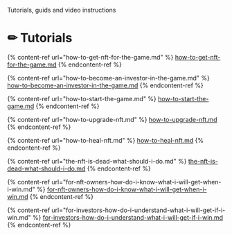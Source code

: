 <p>Tutorials, guids and video instructions</p>

# ✏ Tutorials

{% content-ref url="how-to-get-nft-for-the-game.md" %}
[how-to-get-nft-for-the-game.md](tutorials/how-to-get-nft-for-the-game.md)
{% endcontent-ref %}

{% content-ref url="how-to-become-an-investor-in-the-game.md" %}
[how-to-become-an-investor-in-the-game.md](tutorials/how-to-become-an-investor-in-the-game.md)
{% endcontent-ref %}

{% content-ref url="how-to-start-the-game.md" %}
[how-to-start-the-game.md](tutorials/how-to-start-the-game.md)
{% endcontent-ref %}

{% content-ref url="how-to-upgrade-nft.md" %}
[how-to-upgrade-nft.md](tutorials/how-to-upgrade-nft.md)
{% endcontent-ref %}

{% content-ref url="how-to-heal-nft.md" %}
[how-to-heal-nft.md](tutorials/how-to-heal-nft.md)
{% endcontent-ref %}

{% content-ref url="the-nft-is-dead-what-should-i-do.md" %}
[the-nft-is-dead-what-should-i-do.md](tutorials/the-nft-is-dead-what-should-i-do.md)
{% endcontent-ref %}

{% content-ref url="for-nft-owners-how-do-i-know-what-i-will-get-when-i-win.md" %}
[for-nft-owners-how-do-i-know-what-i-will-get-when-i-win.md](tutorials/for-nft-owners-how-do-i-know-what-i-will-get-when-i-win.md)
{% endcontent-ref %}

{% content-ref url="for-investors-how-do-i-understand-what-i-will-get-if-i-win.md" %}
[for-investors-how-do-i-understand-what-i-will-get-if-i-win.md](tutorials/for-investors-how-do-i-understand-what-i-will-get-if-i-win.md)
{% endcontent-ref %}